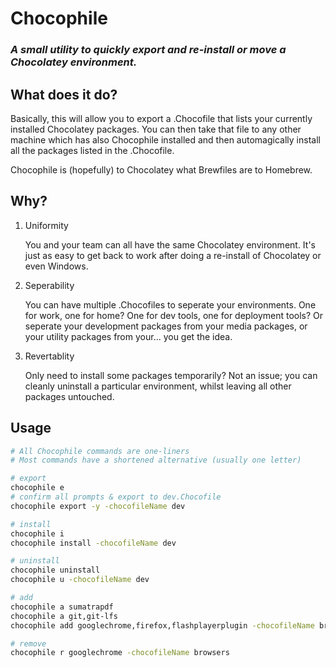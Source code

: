 # Chocophile
### ***A small utility to quickly export and re-install or move a Chocolatey environment.***

## What does it do?
Basically, this will allow you to export a .Chocofile that lists your currently installed Chocolatey packages. You can then take that file to any other machine which has also Chocophile installed and then automagically install all the packages listed in the .Chocofile.

Chocophile is (hopefully) to Chocolatey what Brewfiles are to Homebrew.

## Why?
1. Uniformity

    You and your team can all have the same Chocolatey environment. It's just as easy to get back to work after doing a re-install of Chocolatey or even Windows.

3. Seperability
    
    You can have multiple .Chocofiles to seperate your environments. One for work, one for home? One for dev tools, one for deployment tools? Or seperate your development packages from your media packages, or your utility packages from your... you get the idea.

4. Revertablity

    Only need to install some packages temporarily? Not an issue; you can cleanly uninstall a particular environment, whilst leaving all other packages untouched.

## Usage
```sh
# All Chocophile commands are one-liners
# Most commands have a shortened alternative (usually one letter)

# export
chocophile e
# confirm all prompts & export to dev.Chocofile
chocophile export -y -chocofileName dev

# install
chocophile i
chocophile install -chocofileName dev

# uninstall
chocophile uninstall
chocophile u -chocofileName dev

# add
chocophile a sumatrapdf
chocophile a git,git-lfs
chocophile add googlechrome,firefox,flashplayerplugin -chocofileName browsers

# remove
chocophile r googlechrome -chocofileName browsers
```